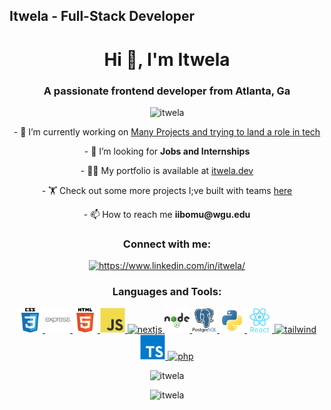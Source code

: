 <!DOCTYPE html>
<html lang="en">
<head>
<meta charset="UTF-8">
<meta name="viewport" content="width=device-width, initial-scale=1.0">
<h2>Itwela - Full-Stack Developer</h2>
</head>
<body>

<h1 style="text-align: center;">Hi 👋, I'm Itwela</h1>
<h3 style="text-align: center;">A passionate frontend developer from Atlanta, Ga</h3>

<p style="text-align: center;"> <img src="https://komarev.com/ghpvc/?username=itwela&label=Profile%20views&color=0e75b6&style=flat" alt="itwela" /> </p>

<p style="text-align: center;">
- 🔭 I’m currently working on <a href="https://myjobkompass.com">Many Projects and trying to land a role in tech</a>
</p>
<p style="text-align: center;">
- 🤝 I’m looking for <strong>Jobs and Internships</strong>
</p>
<p style="text-align: center;">
- 👨‍💻 My portfolio is available at <a href="https://itwela.dev">itwela.dev</a>
</p>
<p style="text-align: center;">
- 🏋️ Check out some more projects I;ve built with teams <a href="https://github.com/orgs/Team-S-I-R/repositories">here</a>
</p>
<p style="text-align: center;">
- 📫 How to reach me <strong>iibomu@wgu.edu</strong>
</p>

<h3 style="text-align: center;">Connect with me:</h3>
<p style="text-align: center;">
<a href="https://linkedin.com/in/itwela" target="_blank"><img src="https://raw.githubusercontent.com/rahuldkjain/github-profile-readme-generator/master/src/images/icons/Social/linked-in-alt.svg" alt="https://www.linkedin.com/in/itwela/" height="30" width="40" /></a>
</p>

<h3 style="text-align: center;">Languages and Tools:</h3>
<p style="text-align: center;"> 
  <a href="https://www.w3schools.com/css/" target="_blank" rel="noreferrer"> <img src="https://raw.githubusercontent.com/devicons/devicon/master/icons/css3/css3-original-wordmark.svg" alt="css3" width="40" height="40"/> </a> 
  <a href="https://expressjs.com" target="_blank" rel="noreferrer"> <img src="https://raw.githubusercontent.com/devicons/devicon/master/icons/express/express-original-wordmark.svg" alt="express" width="40" height="40"/> </a> 
  <a href="https://www.w3.org/html/" target="_blank" rel="noreferrer"> <img src="https://raw.githubusercontent.com/devicons/devicon/master/icons/html5/html5-original-wordmark.svg" alt="html5" width="40" height="40"/> </a> 
  <a href="https://developer.mozilla.org/en-US/docs/Web/JavaScript" target="_blank" rel="noreferrer"> <img src="https://raw.githubusercontent.com/devicons/devicon/master/icons/javascript/javascript-original.svg" alt="javascript" width="40" height="40"/> </a> 
  <a href="https://nextjs.org/" target="_blank" rel="noreferrer"> <img src="https://cdn.worldvectorlogo.com/logos/nextjs-2.svg" alt="nextjs" width="40" height="40"/> </a> 
  <a href="https://nodejs.org" target="_blank" rel="noreferrer"> <img src="https://raw.githubusercontent.com/devicons/devicon/master/icons/nodejs/nodejs-original-wordmark.svg" alt="nodejs" width="40" height="40"/> </a> 
  <a href="https://www.postgresql.org" target="_blank" rel="noreferrer"> <img src="https://raw.githubusercontent.com/devicons/devicon/master/icons/postgresql/postgresql-original-wordmark.svg" alt="postgresql" width="40" height="40"/> </a> 
  <a href="https://www.python.org" target="_blank" rel="noreferrer"> <img src="https://raw.githubusercontent.com/devicons/devicon/master/icons/python/python-original.svg" alt="python" width="40" height="40"/> </a> 
  <a href="https://reactjs.org/" target="_blank" rel="noreferrer"> <img src="https://raw.githubusercontent.com/devicons/devicon/master/icons/react/react-original-wordmark.svg" alt="react" width="40" height="40"/> </a> 
  <a href="https://tailwindcss.com/" target="_blank" rel="noreferrer"> <img src="https://www.vectorlogo.zone/logos/tailwindcss/tailwindcss-icon.svg" alt="tailwind" width="40" height="40"/> </a> 
  <a href="https://www.typescriptlang.org/" target="_blank" rel="noreferrer"> <img src="https://raw.githubusercontent.com/devicons/devicon/master/icons/typescript/typescript-original.svg" alt="typescript" width="40" height="40"/> </a> 
  <a href="https://www.php.net/" target="_blank" rel="noreferrer"> <img src="https://upload.wikimedia.org/wikipedia/commons/thumb/2/27/PHP-logo.svg/2560px-PHP-logo.svg.png" alt="php" width="40" height="40"/> </a> 
</p>

<p style="text-align: center;"><img src="https://github-readme-stats.vercel.app/api/top-langs?username=itwela&show_icons=true&locale=en&layout=compact" alt="itwela" /></p>

<p style="text-align: center;"><img src="https://github-readme-streak-stats.herokuapp.com/?user=itwela&" alt="itwela" /></p>

</body>
</html>
